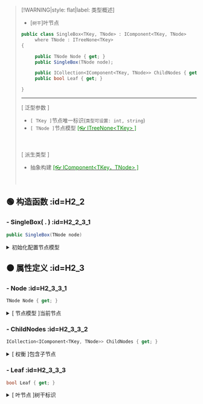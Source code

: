 <br/>



>[!WARNING|style: flat|label: 类型概述]
>
>- [`树干`]叶节点
>
>```csharp
>public class SingleBox<TKey, TNode> : IComponent<TKey, TNode>
>      where TNode : ITreeNone<TKey>
>{
>
>      public TNode Node { get; }
>      public SingleBox(TNode node);
>
>      public ICollection<IComponent<TKey, TNode>> ChildNodes { get; }
>      public bool Leaf { get; }
>
>}
>
>
>```
>
>---
>
>[ 泛型参数 ]
>
>- `[ TKey ]`节点唯一标识(`类型可设置: int, string`)
>- `[ TNode ]`节点模型 [<span style='color:#008B00'>[👓 ITreeNone\<TKey> ]</span>](i1.0.0 ':target=_blank')
>
><br/>
>
>[ 派生类型 ]
>
>- 抽象构建 [<span style='color:#008B00'>[👓 IComponent\<TKey，TNode> ]</span>](m1.0.0 ':target=_blank')
>
><br/>

## 🟢 构造函数 :id=H2_2

### - <span class='spConfig'>SingleBox( . )</span> :id=H2_2_3_1

```csharp
public SingleBox(TNode node)
```

<details><summary class='spSummary'>初始化配置节点模型</summary> 
<!-- start -->    

>**参数项**
>
>- `[ TNode ]`
>
>  <br/>



<!-- end --> 
</details>

## 🟠 属性定义 :id=H2_3

### - <span class='spProp'>Node</span>  :id=H2_3_3_1

```csharp
TNode Node { get; }
```

<details><summary class='spSummary'>[ 节点模型 ]当前节点</summary> 
<!-- start -->    



>**属性值**
>
>- `[ TNode ]`节点模型
>
> <br/>



<!-- end --> 
</details>

### - <span class='spProp'>ChildNodes</span>  :id=H2_3_3_2

```csharp
ICollection<IComponent<TKey, TNode>> ChildNodes { get; }
```

<details><summary class='spSummary'>[ 权衡 ]包含子节点</summary> 
<!-- start -->    


>**属性值**
>
>- `[ ICollection<IComponent<TKey, TNode>> ]`<span style='color:red'>叶子节点调用此属性将引发`System.NotSupportedException`</span>
>
>  <br/>



<!-- end --> 
</details>

### - <span class='spProp'>Leaf</span>  :id=H2_3_3_3

```csharp
bool Leaf { get; }
```

<details><summary class='spSummary'>[ 叶节点 ]树干标识</summary> 
<!-- start -->    




>**属性值**
>
>- `[ bool]`<span style='color:red'>类型固定`true`</span>
>
>  <br/>



<!-- end --> 
</details>

